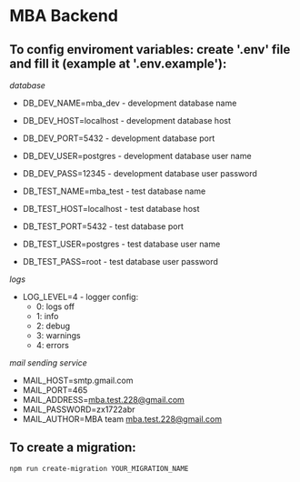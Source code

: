# MBA Backend

## To config enviroment variables: create '.env' file and fill it (example at '.env.example'):

*database*
* DB_DEV_NAME=mba_dev - development database name
* DB_DEV_HOST=localhost - development database host
* DB_DEV_PORT=5432 - development database port
* DB_DEV_USER=postgres - development database user name
* DB_DEV_PASS=12345 - development database user password

* DB_TEST_NAME=mba_test - test database name
* DB_TEST_HOST=localhost - test database host
* DB_TEST_PORT=5432 - test database port
* DB_TEST_USER=postgres - test database user name
* DB_TEST_PASS=root - test database user password

*logs*
* LOG_LEVEL=4 - logger config:
    * 0: logs off
    * 1: info
    * 2: debug
    * 3: warnings
    * 4: errors

*mail sending service*
* MAIL_HOST=smtp.gmail.com
* MAIL_PORT=465
* MAIL_ADDRESS=mba.test.228@gmail.com
* MAIL_PASSWORD=zx1722abr
* MAIL_AUTHOR=MBA team <mba.test.228@gmail.com>

## To create a migration:
`npm run create-migration YOUR_MIGRATION_NAME`
